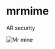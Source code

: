 # mrmime
AR security

![Mr mine](https://cdn.bulbagarden.net/upload/thumb/e/ec/122Mr._Mime.png/250px-122Mr._Mime.png)



